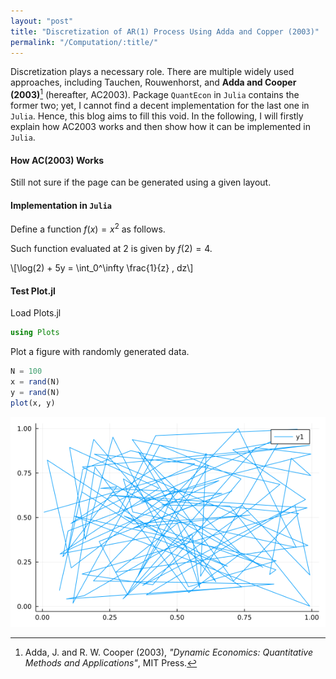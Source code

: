 ```yaml
---
layout: "post"
title: "Discretization of AR(1) Process Using Adda and Copper (2003)"
permalink: "/Computation/:title/"
---
```



Discretization plays a necessary role.
There are multiple widely used approaches, including Tauchen, Rouwenhorst, and **Adda and Cooper (2003)**[^1] (hereafter, AC2003).
Package `QuantEcon` in `Julia` contains the former two; yet, I cannot find a decent implementation for the last one in `Julia`.
Hence, this blog aims to fill this void.
In the following, I will firstly explain how AC2003 works and then show how it can be implemented in `Julia`.

#### How AC(2003) Works

Still not sure if the page can be generated using a given layout.

#### Implementation in `Julia`

Define a function $f(x) = x^2$ as follows.




Such function evaluated at 2 is given by $f(2) = 4$.

\\[\log(2) + 5y = \int_0^\infty \frac{1}{z} \, dz\\]

#### Test Plot.jl

Load Plots.jl

```julia
using Plots
```




Plot a figure with randomly generated data.

```julia
N = 100
x = rand(N)
y = rand(N)
plot(x, y)
```

![](/assets/figures/2021-08-04-discretization-of-AR(1)-process-using-Adda-and-Cooper-(2003)_3_1.png)



[^1]: Adda, J. and R. W. Cooper (2003), *"Dynamic Economics: Quantitative Methods and Applications"*, MIT Press.
